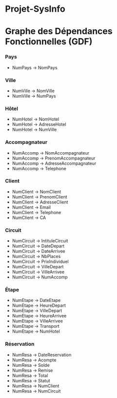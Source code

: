 # Projet-SysInfo

# Graphe des Dépendances Fonctionnelles (GDF)

### Pays
- NumPays → NomPays

### Ville
- NumVille → NomVille
- NumVille → NumPays

### Hôtel
- NumHotel → NomHotel  
- NumHotel → AdresseHotel  
- NumHotel → NumVille  

### Accompagnateur
- NumAccomp → NomAccompagnateur  
- NumAccomp → PrenomAccompagnateur  
- NumAccomp → AdresseAccompagnateur  
- NumAccomp → Telephone  

### Client
- NumClient → NomClient  
- NumClient → PrenomClient  
- NumClient → AdresseClient  
- NumClient → Email  
- NumClient → Telephone  
- NumClient → CA  

### Circuit
- NumCircuit → IntituleCircuit  
- NumCircuit → DateDepart  
- NumCircuit → DateArrivee  
- NumCircuit → NbPlaces  
- NumCircuit → PrixIndividuel  
- NumCircuit → VilleDepart  
- NumCircuit → VilleArrivee  
- NumCircuit → NumAccomp  

### Étape
- NumEtape → DateEtape  
- NumEtape → HeureDepart  
- NumEtape → VilleDepart  
- NumEtape → HeureArrivee  
- NumEtape → VilleArrivee  
- NumEtape → Transport  
- NumEtape → NumHotel  

### Réservation
- NumResa → DateReservation  
- NumResa → Acompte  
- NumResa → Solde  
- NumResa → Remise  
- NumResa → Total  
- NumResa → Statut  
- NumResa → NumClient  
- NumResa → NumCircuit  
